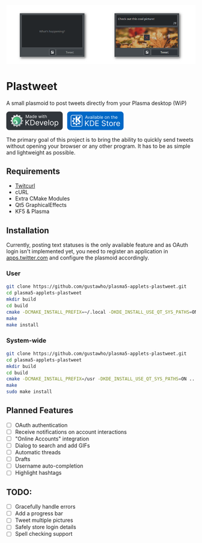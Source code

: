 ![Screenshot](./img/preview.png)
# Plastweet
A small plasmoid to post tweets directly from your Plasma desktop (WiP)

<a href="https://www.kdevelop.org/" target="_blank"><img src="img/made-with-kdevelop.png" width="150"></a>
<a href="https://store.kde.org/p/1407433/" target="_blank"><img src="img/kde-store.png" width="150" style="padding-left:0.5rem;"></a>

The primary goal of this project is to bring the ability to quickly send tweets without opening your browser or any other program. It has to be as simple and lightweight as possible.

## Requirements
* [Twitcurl](https://github.com/gustawho/twitcurl)
* cURL
* Extra CMake Modules
* Qt5 GraphicalEffects
* KF5 & Plasma

## Installation
Currently, posting text statuses is the only available feature and as OAuth login isn't implemented yet, you need to register an application in [apps.twitter.com](https://apps.twitter.com) and configure the plasmoid accordingly.

### User
```Bash
git clone https://github.com/gustawho/plasma5-applets-plastweet.git
cd plasma5-applets-plastweet
mkdir build
cd build
cmake -DCMAKE_INSTALL_PREFIX=~/.local -DKDE_INSTALL_USE_QT_SYS_PATHS=ON ..
make
make install
```

### System-wide
```Bash
git clone https://github.com/gustawho/plasma5-applets-plastweet.git
cd plasma5-applets-plastweet
mkdir build
cd build
cmake -DCMAKE_INSTALL_PREFIX=/usr -DKDE_INSTALL_USE_QT_SYS_PATHS=ON ..
make
sudo make install
```

## Planned Features
- [ ] OAuth authentication
- [ ] Receive notifications on account interactions
- [ ] "Online Accounts" integration
- [ ] Dialog to search and add GIFs
- [ ] Automatic threads
- [ ] Drafts
- [ ] Username auto-completion
- [ ] Highlight hashtags

## TODO:
- [ ] Gracefully handle errors
- [ ] Add a progress bar
- [ ] Tweet multiple pictures
- [ ] Safely store login details
- [ ] Spell checking support
